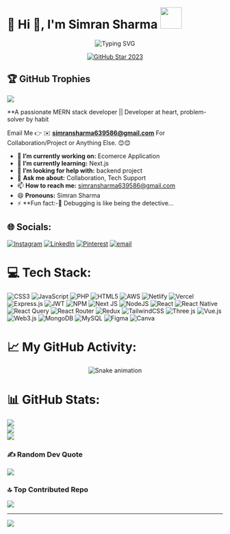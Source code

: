 # 💫 Hi 👋, I'm Simran Sharma   <img src="https://media.giphy.com/media/mGcNjsfWAjY5AEZNw6/giphy.gif" width="50"></h1>

<p align="center">
<img src="https://readme-typing-svg.demolab.com?font=Fira+Code&weight=500&pause=1000&color=00F7FF&center=true&width=435&lines=fullstack developer+%7C+js+%26+react.js+builder;Let's+build+the+future+together+%F0%9F%A4%96" alt="Typing SVG" />
</p> 

<!-- GitHub Star link -->
<p align="center">
  <a href="https://github.com/simsim-sh/">
    <img src="https://github.com/DenverCoder1/DenverCoder1/assets/20955511/ca15be3f-d00b-438e-91f6-fb5568c1f632" alt="GitHub Star 2023"/></a>
</p>

## 🏆 GitHub Trophies
![](https://github-profile-trophy.vercel.app/?username=simsim-sh&theme=radical&no-frame=false&no-bg=true&margin-w=4)

**A passionate MERN stack developer || Developer at heart, problem-solver by habit

Email Me 👉 ✉️ **simransharma639586@gmail.com** For Collaboration/Project or Anything Else. 😊😊

- 🔭 **I’m currently working on:** Ecomerce Application
- 🌱 **I’m currently learning:** Next.js
- 🤔 **I’m looking for help with:** backend project
- 💬 **Ask me about:** Collaboration, Tech Support
- 📫 **How to reach me:** simransharma639586@gmail.com
- 😄 **Pronouns:** Simran Sharma
- ⚡ **Fun fact:-🧠 Debugging is like being the detective...

## 🌐 Socials:
[![Instagram](https://img.shields.io/badge/Instagram-%23E4405F.svg?logo=Instagram&logoColor=white)](https://instagram.com/_sim_sh) [![LinkedIn](https://img.shields.io/badge/LinkedIn-%230077B5.svg?logo=linkedin&logoColor=white)](https://linkedin.com/in/https://www.linkedin.com/in/simran-sharma-9a3aaa26a/) [![Pinterest](https://img.shields.io/badge/Pinterest-%23E60023.svg?logo=Pinterest&logoColor=white)](https://pinterest.com/https://in.pinterest.com/simransharma639586/)  [![email](https://img.shields.io/badge/Email-D14836?logo=gmail&logoColor=white)](mailto:simransharma639586@gmail.com) 

# 💻 Tech Stack:
![CSS3](https://img.shields.io/badge/css3-%231572B6.svg?style=for-the-badge&logo=css3&logoColor=white) ![JavaScript](https://img.shields.io/badge/javascript-%23323330.svg?style=for-the-badge&logo=javascript&logoColor=%23F7DF1E) ![PHP](https://img.shields.io/badge/php-%23777BB4.svg?style=for-the-badge&logo=php&logoColor=white) ![HTML5](https://img.shields.io/badge/html5-%23E34F26.svg?style=for-the-badge&logo=html5&logoColor=white) ![AWS](https://img.shields.io/badge/AWS-%23FF9900.svg?style=for-the-badge&logo=amazon-aws&logoColor=white) ![Netlify](https://img.shields.io/badge/netlify-%23000000.svg?style=for-the-badge&logo=netlify&logoColor=#00C7B7) ![Vercel](https://img.shields.io/badge/vercel-%23000000.svg?style=for-the-badge&logo=vercel&logoColor=white) ![Express.js](https://img.shields.io/badge/express.js-%23404d59.svg?style=for-the-badge&logo=express&logoColor=%2361DAFB) ![JWT](https://img.shields.io/badge/JWT-black?style=for-the-badge&logo=JSON%20web%20tokens) ![NPM](https://img.shields.io/badge/NPM-%23CB3837.svg?style=for-the-badge&logo=npm&logoColor=white) ![Next JS](https://img.shields.io/badge/Next-black?style=for-the-badge&logo=next.js&logoColor=white) ![NodeJS](https://img.shields.io/badge/node.js-6DA55F?style=for-the-badge&logo=node.js&logoColor=white) ![React](https://img.shields.io/badge/react-%2320232a.svg?style=for-the-badge&logo=react&logoColor=%2361DAFB) ![React Native](https://img.shields.io/badge/react_native-%2320232a.svg?style=for-the-badge&logo=react&logoColor=%2361DAFB) ![React Query](https://img.shields.io/badge/-React%20Query-FF4154?style=for-the-badge&logo=react%20query&logoColor=white) ![React Router](https://img.shields.io/badge/React_Router-CA4245?style=for-the-badge&logo=react-router&logoColor=white) ![Redux](https://img.shields.io/badge/redux-%23593d88.svg?style=for-the-badge&logo=redux&logoColor=white) ![TailwindCSS](https://img.shields.io/badge/tailwindcss-%2338B2AC.svg?style=for-the-badge&logo=tailwind-css&logoColor=white) ![Three js](https://img.shields.io/badge/threejs-black?style=for-the-badge&logo=three.js&logoColor=white) ![Vue.js](https://img.shields.io/badge/vue.js-%2335495e.svg?style=for-the-badge&logo=vuedotjs&logoColor=%234FC08D) ![Web3.js](https://img.shields.io/badge/web3.js-F16822?style=for-the-badge&logo=web3.js&logoColor=white) ![MongoDB](https://img.shields.io/badge/MongoDB-%234ea94b.svg?style=for-the-badge&logo=mongodb&logoColor=white) ![MySQL](https://img.shields.io/badge/mysql-4479A1.svg?style=for-the-badge&logo=mysql&logoColor=white) ![Figma](https://img.shields.io/badge/figma-%23F24E1E.svg?style=for-the-badge&logo=figma&logoColor=white) ![Canva](https://img.shields.io/badge/Canva-%2300C4CC.svg?style=for-the-badge&logo=Canva&logoColor=white)


<!-- Snake Game Repo View -->
# 📈 My GitHub Activity:
<div align="center">
  <img src="https://profile-readme-generator.com/assets/snake.svg" alt="Snake animation" />
</div>

# 📊 GitHub Stats:
![](https://github-readme-stats.vercel.app/api?username=simsim-sh&theme=radical&hide_border=false&include_all_commits=true&count_private=false)<br/>
![](https://nirzak-streak-stats.vercel.app/?user=simsim-sh&theme=radical&hide_border=false)<br/>
![](https://github-readme-stats.vercel.app/api/top-langs/?username=simsim-sh&theme=radical&hide_border=false&include_all_commits=true&count_private=false&layout=compact)


### ✍️ Random Dev Quote
![](https://quotes-github-readme.vercel.app/api?type=horizontal&theme=radical)

### 🔝 Top Contributed Repo
![](https://github-contributor-stats.vercel.app/api?username=simsim-sh&limit=5&theme=dark&combine_all_yearly_contributions=true)

---
[![](https://visitcount.itsvg.in/api?id=simsim-sh&icon=0&color=0)](https://visitcount.itsvg.in)

<!-- Proudly created with GPRM ( https://gprm.itsvg.in ) -->
